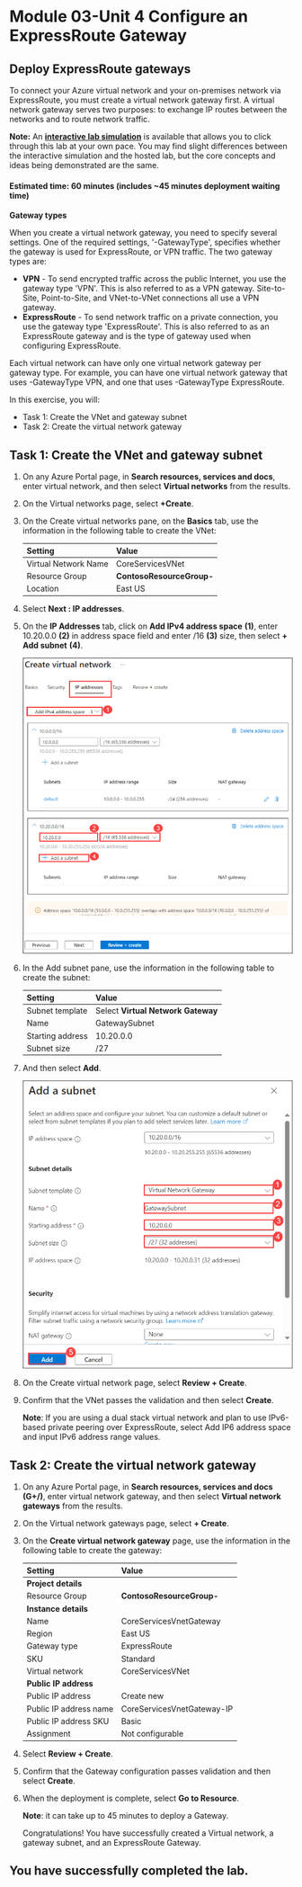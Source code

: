 # Module 03-Unit 4 Configure an ExpressRoute Gateway

## Deploy ExpressRoute gateways

To connect your Azure virtual network and your on-premises network via ExpressRoute, you must create a virtual network gateway first. A virtual network gateway serves two purposes: to exchange IP routes between the networks and to route network traffic. 

**Note:** An **[interactive lab simulation](https://mslabs.cloudguides.com/guides/AZ-700%20Lab%20Simulation%20-%20Configure%20an%20ExpressRoute%20gateway)** is available that allows you to click through this lab at your own pace. You may find slight differences between the interactive simulation and the hosted lab, but the core concepts and ideas being demonstrated are the same.

#### Estimated time: 60 minutes (includes ~45 minutes deployment waiting time)

**Gateway types**

When you create a virtual network gateway, you need to specify several settings. One of the required settings, '-GatewayType', specifies whether the gateway is used for ExpressRoute, or VPN traffic. The two gateway types are:

- **VPN** - To send encrypted traffic across the public Internet, you use the gateway type 'VPN'. This is also referred to as a VPN gateway. Site-to-Site, Point-to-Site, and VNet-to-VNet connections all use a VPN gateway.
- **ExpressRoute** - To send network traffic on a private connection, you use the gateway type 'ExpressRoute'. This is also referred to as an ExpressRoute gateway and is the type of gateway used when configuring ExpressRoute.

Each virtual network can have only one virtual network gateway per gateway type. For example, you can have one virtual network gateway that uses -GatewayType VPN, and one that uses -GatewayType ExpressRoute.


In this exercise, you will:

+ Task 1: Create the VNet and gateway subnet
+ Task 2: Create the virtual network gateway

## Task 1: Create the VNet and gateway subnet

1. On any Azure Portal page, in **Search resources, services and docs**, enter virtual network, and then select **Virtual networks** from the results.

1. On the Virtual networks page, select **+Create**.

1. On the Create virtual networks pane, on the **Basics** tab, use the information in the following table to create the VNet:

   | **Setting**          | **Value**                        |
   | -------------------- | -------------------------------- |
   | Virtual Network Name | CoreServicesVNet                 |
   | Resource Group       | **ContosoResourceGroup-<inject key="DeploymentID" enableCopy="false"/>**|
   | Location             | East US                          |

1. Select **Next : IP addresses**.

1. On the **IP Addresses** tab, click on **Add IPv4 address space** **(1)**, enter 10.20.0.0  **(2)** in address space field and enter /16 **(3)** size, then select **+ Add subnet** **(4)**. 

   ![Azure portal - add gateway subnet](../media/image-01.png)


1. In the Add subnet pane, use the information in the following table to create the subnet:

   | **Setting**                  | **Value**     |
   | ---------------------------- | ------------- |
   | Subnet template              | Select **Virtual Network Gateway** |
   | Name                         |GatewaySubnet  |
   | Starting address             | 10.20.0.0     |
   | Subnet size                  | /27           |

1. And then select **Add**.

   ![Azure portal - add gateway subnet](../media/image-02.png)

1. On the Create virtual network page, select **Review + Create**.

1. Confirm that the VNet passes the validation and then select **Create**.

   **Note**: If you are using a dual stack virtual network and plan to use IPv6-based private peering over ExpressRoute, select Add IP6 address space and input IPv6 address range values.

## Task 2: Create the virtual network gateway

1. On any Azure Portal page, in **Search resources, services and docs (G+/)**, enter virtual network gateway, and then select **Virtual network gateways** from the results.

1. On the Virtual network gateways page, select **+ Create**.

1. On the **Create virtual network gateway** page, use the information in the following table to create the gateway:

   | **Setting**               | **Value**                  |
   | ------------------------- | -------------------------- |
   | **Project details**       |                            |
   | Resource Group            | **ContosoResourceGroup-<inject key="DeploymentID" enableCopy="false"/>**       |
   | **Instance details**      |                            |
   | Name                      | CoreServicesVnetGateway    |
   | Region                    | East US                    |
   | Gateway type              | ExpressRoute               |
   | SKU                       | Standard                   |
   | Virtual network           | CoreServicesVNet           |
   | **Public IP address**     |                            |
   | Public IP address         | Create new                 |
   | Public IP address name    | CoreServicesVnetGateway-IP |
   | Public IP address SKU     | Basic                      |
   | Assignment                | Not configurable           |
   
1. Select **Review + Create**.

1. Confirm that the Gateway configuration passes validation and then select **Create**.

1. When the deployment is complete, select **Go to Resource**.

   **Note**: it can take up to 45 minutes to deploy a Gateway.

   Congratulations! You have successfully created a Virtual network, a gateway subnet, and an ExpressRoute Gateway.

## You have successfully completed the lab.

